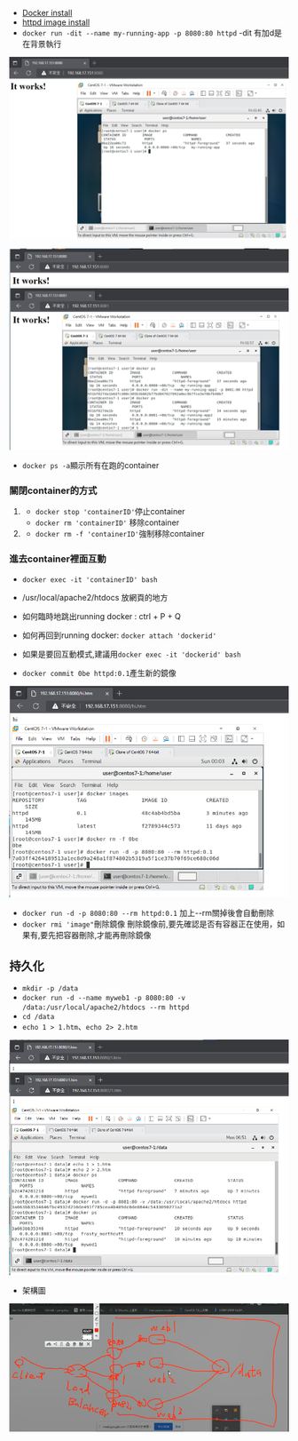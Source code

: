 * [Docker install](https://blog.csdn.net/vkingnew/article/details/85241600)
* [httpd image install](https://hub.docker.com/_/httpd)
* `docker run -dit --name my-running-app -p 8080:80 httpd` -dit 有加d是在背景執行

![PICTUER](https://github.com/victor0520/docker1/blob/main/bitmap/0913-1.png)

![PICTUER](https://github.com/victor0520/docker1/blob/main/bitmap/0913-2.png)

* `docker ps -a`顯示所有在跑的container
### 關閉container的方式
1. 
    * `docker stop 'containerID'`停止container
    * `docker rm 'containerID'` 移除container
2. 
    * `docker rm -f 'containerID'`強制移除container

### 進去container裡面互動
* `docker exec -it 'containerID' bash`
* /usr/local/apache2/htdocs 放網頁的地方
* 如何臨時地跳出running docker  :  ctrl + P + Q
* 如何再回到running docker: `docker attach 'dockerid'`
* 如果是要回互動模式,建議用`docker exec -it 'dockerid' bash`

* `docker commit 0be httpd:0.1`產生新的鏡像

![PICTUER](https://github.com/victor0520/docker1/blob/main/bitmap/0913-3.png)

* `docker run -d -p 8080:80 --rm httpd:0.1` 加上--rm關掉後會自動刪除
* `docker rmi 'image"`刪除鏡像
刪除鏡像前,要先確認是否有容器正在使用，如果有,要先把容器刪除,才能再刪除鏡像

## 持久化
* `mkdir -p /data`
*  `docker run -d --name myweb1 -p 8080:80 -v /data:/usr/local/apache2/htdocs --rm httpd` 
* `cd /data`
* `echo 1 > 1.htm`、`echo 2> 2.htm`

![PICTUER](https://github.com/victor0520/docker1/blob/main/bitmap/0913-4.png)

* 架構圖

![PICTUER](https://github.com/victor0520/docker1/blob/main/bitmap/0913-5.png)

